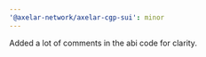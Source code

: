 ```yaml
---
'@axelar-network/axelar-cgp-sui': minor
---
```


Added a lot of comments in the abi code for clarity.
